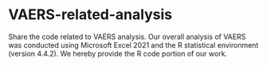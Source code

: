 # VAERS-related-analysis
Share the code related to VAERS analysis.
Our overall analysis of VAERS was conducted using Microsoft Excel 2021 and the R statistical environment (version 4.4.2). We hereby provide the R code portion of our work.
